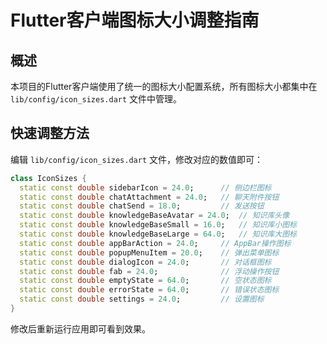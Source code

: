 # Flutter客户端图标大小调整指南

## 概述

本项目的Flutter客户端使用了统一的图标大小配置系统，所有图标大小都集中在 `lib/config/icon_sizes.dart` 文件中管理。

## 快速调整方法

编辑 `lib/config/icon_sizes.dart` 文件，修改对应的数值即可：

```dart
class IconSizes {
  static const double sidebarIcon = 24.0;      // 侧边栏图标
  static const double chatAttachment = 24.0;   // 聊天附件按钮
  static const double chatSend = 18.0;         // 发送按钮
  static const double knowledgeBaseAvatar = 24.0;  // 知识库头像
  static const double knowledgeBaseSmall = 16.0;   // 知识库小图标
  static const double knowledgeBaseLarge = 64.0;   // 知识库大图标
  static const double appBarAction = 24.0;     // AppBar操作图标
  static const double popupMenuItem = 20.0;    // 弹出菜单图标
  static const double dialogIcon = 24.0;       // 对话框图标
  static const double fab = 24.0;              // 浮动操作按钮
  static const double emptyState = 64.0;       // 空状态图标
  static const double errorState = 64.0;       // 错误状态图标
  static const double settings = 24.0;         // 设置图标
}
```

修改后重新运行应用即可看到效果。

